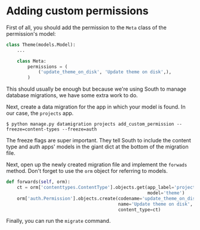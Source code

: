 Adding custom permissions
=========================

First of all, you should add the permission to the `Meta` class of the
permission's model:

``` python
class Theme(models.Model):
    ...

    class Meta:
        permissions = (
            ('update_theme_on_disk', 'Update theme on disk',),
        )
```

This should usually be enough but because we're using South to manage database
migrations, we have some extra work to do.

Next, create a data migration for the app in which your model is found.  In our
case, the `projects` app.

```
$ python manage.py datamigration projects add_custom_permission --freeze=content-types --freeze=auth
```

The freeze flags are super important.  They tell South to include the content
type and auth apps' models in the giant dict at the bottom of the migration
file.

Next, open up the newly created migration file and implement the `forwads`
method.  Don't forget to use the `orm` object for referring to models.

``` python
def forwards(self, orm):
    ct = orm['contenttypes.ContentType'].objects.get(app_label='projects',
                                                     model='theme')
    orm['auth.Permission'].objects.create(codename='update_theme_on_disk',
                                          name='Update theme on disk',
                                          content_type=ct)
```

Finally, you can run the `migrate` command.
